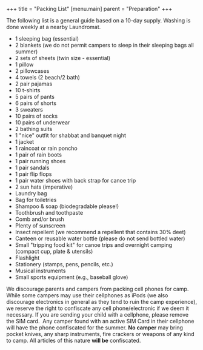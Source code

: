 +++
title = "Packing List"
[menu.main]
parent = "Preparation"
+++

The following list is a general guide based on a 10-day supply. Washing is done weekly at a nearby Laundromat.

- 1 sleeping bag (essential)
- 2 blankets (we do not permit campers to sleep in their sleeping bags all summer)
- 2 sets of sheets (twin size - essential)
- 1 pillow
- 2 pillowcases
- 4 towels (2 beach/2 bath)
- 2 pair pajamas
- 10 t-shirts
- 5 pairs of pants
- 6 pairs of shorts
- 3 sweaters
- 10 pairs of socks
- 10 pairs of underwear
- 2 bathing suits
- 1 "nice" outfit for shabbat and banquet night
- 1 jacket
- 1 raincoat or rain poncho
- 1 pair of rain boots
- 1 pair running shoes
- 1 pair sandals
- 1 pair flip flops
- 1 pair water shoes with back strap for canoe trip
- 2 sun hats (imperative)
- Laundry bag
- Bag for toiletries
- Shampoo & soap (biodegradable please!)
- Toothbrush and toothpaste
- Comb and/or brush
- Plenty of sunscreen
- Insect repellent (we recommend a repellent that contains 30% deet)
- Canteen or reusable water bottle (please do not send bottled water)
- Small "tripping food kit" for canoe trips and overnight camping (compact cup, plate & utensils)
- Flashlight
- Stationery (stamps, pens, pencils, etc.)
- Musical instruments
- Small sports equipment (e.g., baseball glove)

We discourage parents and campers from packing cell phones for camp. While some campers may use their cellphones as iPods (we also discourage electronics in general as they tend to ruin the camp experience), we reserve the right to confiscate any cell phone/electronic if we deem it necessary. If you are sending your child with a cellphone, please remove the SIM card.  Any camper found with an active SIM Card in their cellphone will have the phone confiscated for the summer. **No camper** may bring pocket knives, any sharp instruments, fire crackers or weapons of any kind to camp. All articles of this nature **will be** confiscated.
